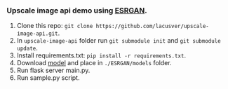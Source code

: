 ### Upscale image api demo using [ESRGAN](https://github.com/xinntao/ESRGAN).

1. Clone this repo: `git clone https://github.com/lacusver/upscale-image-api.git`.
2. In `upscale-image-api` folder run `git submodule init` and `git submodule update`.
4. Install requirements.txt: `pip install -r requirements.txt`.
5. Download [model](https://drive.google.com/file/d/1TPrz5QKd8DHHt1k8SRtm6tMiPjz_Qene/view?usp=sharing) and place in `./ESRGAN/models` folder.
6. Run flask server main.py.
7. Run sample.py script.
